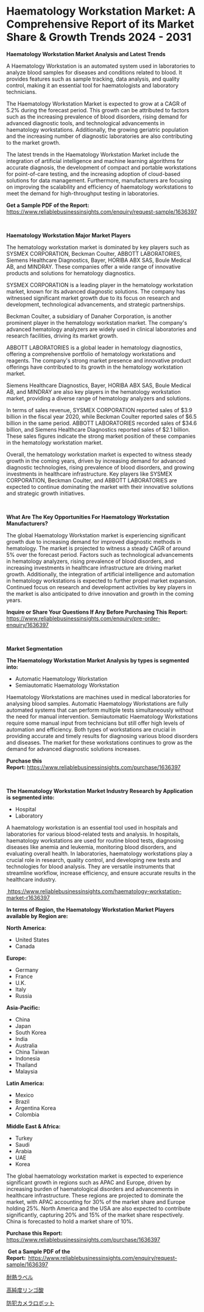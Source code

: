 <p><h1>Haematology Workstation Market: A Comprehensive Report of its Market Share & Growth Trends 2024 - 2031</h1></p><p><strong>Haematology Workstation Market Analysis and Latest Trends</strong></p>
<p><p>A Haematology Workstation is an automated system used in laboratories to analyze blood samples for diseases and conditions related to blood. It provides features such as sample tracking, data analysis, and quality control, making it an essential tool for haematologists and laboratory technicians.</p><p>The Haematology Workstation Market is expected to grow at a CAGR of 5.2% during the forecast period. This growth can be attributed to factors such as the increasing prevalence of blood disorders, rising demand for advanced diagnostic tools, and technological advancements in haematology workstations. Additionally, the growing geriatric population and the increasing number of diagnostic laboratories are also contributing to the market growth.</p><p>The latest trends in the Haematology Workstation Market include the integration of artificial intelligence and machine learning algorithms for accurate diagnosis, the development of compact and portable workstations for point-of-care testing, and the increasing adoption of cloud-based solutions for data management. Furthermore, manufacturers are focusing on improving the scalability and efficiency of haematology workstations to meet the demand for high-throughput testing in laboratories.</p></p>
<p><strong>Get a Sample PDF of the Report:&nbsp;</strong> <a href="https://www.reliablebusinessinsights.com/enquiry/request-sample/1636397">https://www.reliablebusinessinsights.com/enquiry/request-sample/1636397</a></p>
<p>&nbsp;</p>
<p><strong>Haematology Workstation Major Market Players</strong></p>
<p><p>The hematology workstation market is dominated by key players such as SYSMEX CORPORATION, Beckman Coulter, ABBOTT LABORATORIES, Siemens Healthcare Diagnostics, Bayer, HORIBA ABX SAS, Boule Medical AB, and MINDRAY. These companies offer a wide range of innovative products and solutions for hematology diagnostics.</p><p>SYSMEX CORPORATION is a leading player in the hematology workstation market, known for its advanced diagnostic solutions. The company has witnessed significant market growth due to its focus on research and development, technological advancements, and strategic partnerships.</p><p>Beckman Coulter, a subsidiary of Danaher Corporation, is another prominent player in the hematology workstation market. The company's advanced hematology analyzers are widely used in clinical laboratories and research facilities, driving its market growth.</p><p>ABBOTT LABORATORIES is a global leader in hematology diagnostics, offering a comprehensive portfolio of hematology workstations and reagents. The company's strong market presence and innovative product offerings have contributed to its growth in the hematology workstation market.</p><p>Siemens Healthcare Diagnostics, Bayer, HORIBA ABX SAS, Boule Medical AB, and MINDRAY are also key players in the hematology workstation market, providing a diverse range of hematology analyzers and solutions.</p><p>In terms of sales revenue, SYSMEX CORPORATION reported sales of $3.9 billion in the fiscal year 2020, while Beckman Coulter reported sales of $6.5 billion in the same period. ABBOTT LABORATORIES recorded sales of $34.6 billion, and Siemens Healthcare Diagnostics reported sales of $2.1 billion. These sales figures indicate the strong market position of these companies in the hematology workstation market.</p><p>Overall, the hematology workstation market is expected to witness steady growth in the coming years, driven by increasing demand for advanced diagnostic technologies, rising prevalence of blood disorders, and growing investments in healthcare infrastructure. Key players like SYSMEX CORPORATION, Beckman Coulter, and ABBOTT LABORATORIES are expected to continue dominating the market with their innovative solutions and strategic growth initiatives.</p></p>
<p>&nbsp;</p>
<p><strong>What Are The Key Opportunities For Haematology Workstation Manufacturers?</strong></p>
<p><p>The global Haematology Workstation market is experiencing significant growth due to increasing demand for improved diagnostic methods in hematology. The market is projected to witness a steady CAGR of around 5% over the forecast period. Factors such as technological advancements in hematology analyzers, rising prevalence of blood disorders, and increasing investments in healthcare infrastructure are driving market growth. Additionally, the integration of artificial intelligence and automation in hematology workstations is expected to further propel market expansion. Continued focus on research and development activities by key players in the market is also anticipated to drive innovation and growth in the coming years.</p></p>
<p><strong>Inquire or Share Your Questions If Any Before Purchasing This Report:</strong> <a href="https://www.reliablebusinessinsights.com/enquiry/pre-order-enquiry/1636397">https://www.reliablebusinessinsights.com/enquiry/pre-order-enquiry/1636397</a></p>
<p>&nbsp;</p>
<p><strong>Market Segmentation</strong></p>
<p><strong>The Haematology Workstation Market Analysis by types is segmented into:</strong></p>
<p><ul><li>Automatic Haematology Workstation</li><li>Semiautomatic Haematology Workstation</li></ul></p>
<p><p>Haematology Workstations are machines used in medical laboratories for analysing blood samples. Automatic Haematology Workstations are fully automated systems that can perform multiple tests simultaneously without the need for manual intervention. Semiautomatic Haematology Workstations require some manual input from technicians but still offer high levels of automation and efficiency. Both types of workstations are crucial in providing accurate and timely results for diagnosing various blood disorders and diseases. The market for these workstations continues to grow as the demand for advanced diagnostic solutions increases.</p></p>
<p><strong>Purchase this Report:&nbsp;</strong><a href="https://www.reliablebusinessinsights.com/purchase/1636397">https://www.reliablebusinessinsights.com/purchase/1636397</a></p>
<p>&nbsp;</p>
<p><strong>The Haematology Workstation Market Industry Research by Application is segmented into:</strong></p>
<p><ul><li>Hospital</li><li>Laboratory</li></ul></p>
<p><p>A haematology workstation is an essential tool used in hospitals and laboratories for various blood-related tests and analysis. In hospitals, haematology workstations are used for routine blood tests, diagnosing diseases like anemia and leukemia, monitoring blood disorders, and evaluating overall health. In laboratories, haematology workstations play a crucial role in research, quality control, and developing new tests and technologies for blood analysis. They are versatile instruments that streamline workflow, increase efficiency, and ensure accurate results in the healthcare industry.</p></p>
<p><a href="https://www.reliablebusinessinsights.com/haematology-workstation-market-r1636397">&nbsp;https://www.reliablebusinessinsights.com/haematology-workstation-market-r1636397</a></p>
<p><strong>In terms of Region, the Haematology Workstation Market Players available by Region are:</strong></p>
<p>
    <p> <strong> North America: </strong>
        <ul>
            <li>United States</li>
            <li>Canada</li>
        </ul>
        </p> 
    <p> <strong> Europe: </strong>
        <ul>
            <li>Germany</li>
            <li>France</li>
            <li>U.K.</li>
            <li>Italy</li>
            <li>Russia</li>
        </ul>
        </p> 
    <p> <strong> Asia-Pacific: </strong>
        <ul>
            <li>China</li>
            <li>Japan</li>
            <li>South Korea</li>
            <li>India</li>
            <li>Australia</li>
            <li>China Taiwan</li>
            <li>Indonesia</li>
            <li>Thailand</li>
            <li>Malaysia</li>
        </ul>
        </p> 
    <p> <strong> Latin America: </strong>
        <ul>
            <li>Mexico</li>
            <li>Brazil</li>
            <li>Argentina Korea</li>
            <li>Colombia</li>
        </ul>
        </p> 
    <p> <strong> Middle East & Africa: </strong>
        <ul>
            <li>Turkey</li>
            <li>Saudi</li>
            <li>Arabia</li>
            <li>UAE</li>
            <li>Korea</li>
        </ul>
    </p>
    </p>
<p><p>The global haematology workstation market is expected to experience significant growth in regions such as APAC and Europe, driven by increasing burden of haematological disorders and advancements in healthcare infrastructure. These regions are projected to dominate the market, with APAC accounting for 30% of the market share and Europe holding 25%. North America and the USA are also expected to contribute significantly, capturing 20% and 15% of the market share respectively. China is forecasted to hold a market share of 10%.</p></p>
<p><strong>Purchase this Report: </strong><a href="https://www.reliablebusinessinsights.com/purchase/1636397">https://www.reliablebusinessinsights.com/purchase/1636397</a></p>
<p>&nbsp;<strong>Get a Sample PDF of the Report:&nbsp;&nbsp;</strong><a href="https://www.reliablebusinessinsights.com/enquiry/request-sample/1636397">https://www.reliablebusinessinsights.com/enquiry/request-sample/1636397</a></p>
<p><strong></strong></p>
<p><p><a href="https://github.com/CloydAbbott2023/Market-Research-Report-List-1/blob/main/325441692321.md">耐熱ラベル</a></p><p><a href="https://medium.com/@bl2501989/%E9%AB%98%E7%B4%94%E5%BA%A6%E3%81%AE%E3%83%9E%E3%83%AA%E3%83%B3%E9%85%B8%E5%B8%82%E5%A0%B4%E3%81%AE%E5%88%86%E6%9E%90-%E3%82%B0%E3%83%AD%E3%83%BC%E3%83%90%E3%83%AB%E7%94%A3%E6%A5%AD%E3%81%AE%E8%A6%8B%E8%A7%A3%E3%81%A8%E4%BA%88%E6%B8%AC-2024%E5%B9%B4%E3%81%8B%E3%82%892031%E5%B9%B4%E3%81%BE%E3%81%A7-88b005802068">高純度リンゴ酸</a></p><p><a href="https://github.com/Fatimaklein1/Market-Research-Report-List-1/blob/main/364659192322.md">防犯カメラロボット</a></p></p>